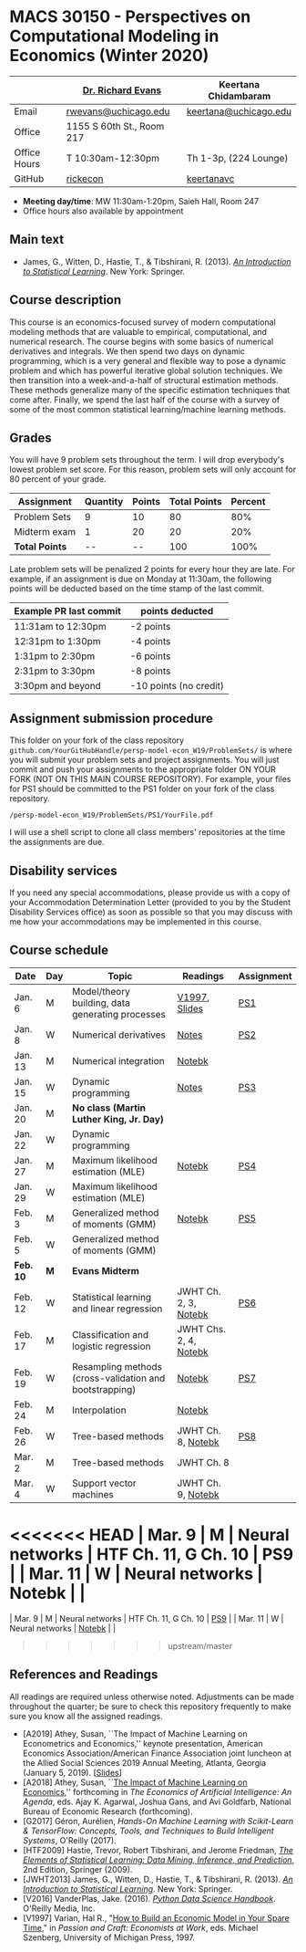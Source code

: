# MACS 30150 - Perspectives on Computational Modeling in Economics (Winter 2020)

|  | [Dr. Richard Evans](https://sites.google.com/site/rickecon/) | Keertana Chidambaram |
|--------------|----------------------------|--------------------------|
| Email | rwevans@uchicago.edu | keertana@uchicago.edu |
| Office | 1155 S 60th St., Room 217 |     |
| Office Hours | T 10:30am-12:30pm | Th 1-3p, (224 Lounge) |
| GitHub | [rickecon](https://github.com/rickecon) | [keertanavc](https://github.com/keertanavc) |

* **Meeting day/time**: MW 11:30am-1:20pm, Saieh Hall, Room 247
* Office hours also available by appointment

## Main text
* James, G., Witten, D., Hastie, T., & Tibshirani, R. (2013). [*An Introduction to Statistical Learning*](http://link.springer.com.proxy.uchicago.edu/book/10.1007%2F978-1-4614-7138-7). New York: Springer.


## Course description

This course is an economics-focused survey of modern computational modeling methods that are valuable to empirical, computational, and numerical research. The course begins with some basics of numerical derivatives and integrals. We then spend two days on dynamic programming, which is a very general and flexible way to pose a dynamic problem and which has powerful iterative global solution techniques. We then transition into a week-and-a-half of structural estimation methods. These methods generalize many of the specific estimation techniques that come after. Finally, we spend the last half of the course with a survey of some of the most common statistical learning/machine learning methods.

## Grades

You will have 9 problem sets throughout the term. I will drop everybody's lowest problem set score. For this reason, problem sets will only account for 80 percent of your grade.

| Assignment       | Quantity | Points | Total Points | Percent |
|------------------|----------|--------|--------------|---------|
| Problem Sets     | 9        | 10     | 80           | 80%     |
| Midterm exam     | 1        | 20     | 20           | 20%     |
| **Total Points** | --       | --     | 100          | 100%    |

Late problem sets will be penalized 2 points for every hour they are late. For example, if an assignment is due on Monday at 11:30am, the following points will be deducted based on the time stamp of the last commit.

| Example PR last commit | points deducted |
| ---------------------- | --------------- |
| 11:31am to 12:30pm     | -2 points       |
| 12:31pm to 1:30pm      | -4 points       |
| 1:31pm to 2:30pm       | -6 points       |
| 2:31pm to 3:30pm       | -8 points       |
| 3:30pm and beyond      | -10 points (no credit) |

## Assignment submission procedure

This folder on your fork of the class repository `github.com/YourGitHubHandle/persp-model-econ_W19/ProblemSets/` is where you will submit your problem sets and project assignments. You will just commit and push your assignments to the appropriate folder ON YOUR FORK (NOT ON THIS MAIN COURSE REPOSITORY). For example, your files for PS1 should be committed to the PS1 folder on your fork of the class repository.

`/persp-model-econ_W19/ProblemSets/PS1/YourFile.pdf`

I will use a shell script to clone all class members' repositories at the time the assignments are due.

## Disability services

If you need any special accommodations, please provide us with a copy of your Accommodation Determination Letter (provided to you by the Student Disability Services office) as soon as possible so that you may discuss with me how your accommodations may be implemented in this course.

## Course schedule

| Date | Day | Topic | Readings | Assignment |
|------------|-------|---------------------------------------------------------|--------------|------------------------------|
| Jan.  6 | M | Model/theory building, data generating processes | [V1997](http://people.ischool.berkeley.edu/~hal/Papers/how.pdf), [Slides](https://github.com/UC-MACSS/persp-model-econ_W20/blob/master/Slides/PerspModel_Intro.pdf) | [PS1](https://github.com/UC-MACSS/persp-model-econ_W20/blob/master/ProblemSets/PS1/PS1.pdf) |
| Jan.  8 | W | Numerical derivatives | [Notes](https://github.com/UC-MACSS/persp-model-econ_w20/blob/master/Notes/ACME_NumDiff.pdf) | [PS2](https://github.com/UC-MACSS/persp-model-econ_W20/blob/master/ProblemSets/PS2/PS2.pdf) |
| Jan. 13 | M | Numerical integration | [Notebk](https://github.com/UC-MACSS/persp-model-econ_w20/blob/master/Notebooks/NumIntegr/NumIntegr.ipynb) |  |
| Jan. 15 | W | Dynamic programming   | [Notes](https://github.com/UC-MACSS/persp-model-econ_W20/blob/master/Notes/DynProg_Evans.pdf) | [PS3](https://github.com/UC-MACSS/persp-model-econ_W20/blob/master/ProblemSets/PS3/PS3.pdf) |
| Jan. 20 | M | **No class (Martin Luther King, Jr. Day)** |  |  |
| Jan. 22 | W | Dynamic programming   | |     |
| Jan. 27 | M | Maximum likelihood estimation (MLE) | [Notebk](https://github.com/UC-MACSS/persp-model-econ_S20/blob/master/Notebooks/MLE/MLest.ipynb) | [PS4](https://github.com/UC-MACSS/persp-model-econ_S20/blob/master/ProblemSets/PS4/PS4.pdf) |
| Jan. 29 | W | Maximum likelihood estimation (MLE) | |  |
| Feb.  3 | M | Generalized method of moments (GMM) | [Notebk](https://github.com/UC-MACSS/persp-model-econ_W20/blob/master/Notebooks/GMM/GMMest.ipynb) | [PS5](https://github.com/UC-MACSS/persp-model-econ_W20/blob/master/ProblemSets/PS5/PS5.pdf) |
| Feb.  5 | W | Generalized method of moments (GMM) |  |  |
| **Feb. 10** | **M** | **Evans Midterm** |  |  |
| Feb. 12 | W | Statistical learning and linear regression | JWHT Ch. 2, 3, [Notebk](https://github.com/UC-MACSS/persp-model-econ_W20/blob/master/Notebooks/LinRegress/LinRegress.ipynb) | [PS6](https://github.com/UC-MACSS/persp-model-econ_W20/blob/master/ProblemSets/PS6/PS6.pdf) |
| Feb. 17 | M | Classification and logistic regression | JWHT Chs. 2, 4, [Notebk](https://github.com/UC-MACSS/persp-model-econ_W20/blob/master/Notebooks/Classification/LogitKNN.ipynb) |  |
| Feb. 19 | W | Resampling methods (cross-validation and bootstrapping) | [Notebk](https://github.com/UC-MACSS/persp-model-econ_W20/blob/master/Notebooks/Resampling/Resampling.ipynb) | [PS7](https://github.com/UC-MACSS/persp-model-econ_W20/blob/master/ProblemSets/PS7/PS7.pdf) |
| Feb. 24 | M | Interpolation | [Notebk](https://github.com/UC-MACSS/persp-model-econ_W20/blob/master/Notebooks/Interp/Interp.ipynb) |  |
| Feb. 26 | W | Tree-based methods | JWHT Ch. 8, [Notebk](https://github.com/UC-MACSS/persp-model-econ_W20/blob/master/Notebooks/Trees/Trees.ipynb) | [PS8](https://github.com/UC-MACSS/persp-model-econ_W20/blob/master/ProblemSets/PS8/PS8.pdf) |
| Mar.  2 | M | Tree-based methods | JWHT Ch. 8 |  |
| Mar.  4 | W | Support vector machines | JWHT Ch. 9, [Notebk](https://github.com/UC-MACSS/persp-model-econ_W20/blob/master/Notebooks/SVM/SVM.ipynb) |  |
<<<<<<< HEAD
| Mar.  9 | M | Neural networks | HTF Ch. 11, G Ch. 10 | PS9 |
| Mar. 11 | W | Neural networks  | Notebk |  |
=======
| Mar.  9 | M | Neural networks | HTF Ch. 11, G Ch. 10 | [PS9](https://github.com/UC-MACSS/persp-model-econ_W20/blob/master/ProblemSets/PS9/data/strongdrink.txt) |
| Mar. 11 | W | Neural networks  | [Notebk](https://github.com/UC-MACSS/persp-model-econ_W20/blob/master/Notebooks/NeuralNet/NeuralNet.ipynb) |  |
>>>>>>> upstream/master

## References and Readings ##

All readings are required unless otherwise noted. Adjustments can be made throughout the quarter; be sure to check this repository frequently to make sure you know all the assigned readings.

* [A2019] Athey, Susan, ``The Impact of Machine Learning on Econometrics and Economics,'' keynote presentation, American Economics Association/American Finance Association joint luncheon at the Allied Social Sciences 2019 Annual Meeting, Atlanta, Georgia (January 5, 2019). [[Slides](https://github.com/UC-MACSS/persp-model-econ_W19/blob/master/Slides/Athey2019_AEAAFAv2.pptx)]
* [A2018] Athey, Susan, ``[The Impact of Machine Learning on Economics](https://www.nber.org/chapters/c14009.pdf),'' forthcoming in *The Economics of Artificial Intelligence: An Agenda*, eds. Ajay K. Agarwal, Joshua Gans, and Avi Goldfarb, National Bureau of Economic Research (forthcoming).
* [G2017] Géron, Aurélien, *Hands-On Machine Learning with Scikit-Learn & TensorFlow: Concepts, Tools, and Techniques to Build Intelligent Systems*, O'Reilly (2017).
* [HTF2009] Hastie, Trevor, Robert Tibshirani, and Jerome Friedman, [*The Elements of Statistical Learning: Data Mining, Inference, and Prediction*](https://web.stanford.edu/~hastie/Papers/ESLII.pdf), 2nd Edition, Springer (2009).
* [JWHT2013] James, G., Witten, D., Hastie, T., & Tibshirani, R. (2013). [*An Introduction to Statistical Learning*](http://link.springer.com.proxy.uchicago.edu/book/10.1007%2F978-1-4614-7138-7). New York: Springer.
* [V2016] VanderPlas, Jake. (2016). [*Python Data Science Handbook*](http://proquestcombo.safaribooksonline.com.proxy.uchicago.edu/book/programming/python/9781491912126). O'Reilly Media, Inc.
* [V1997] Varian, Hal R., "[How to Build an Economic Model in Your Spare Time](http://people.ischool.berkeley.edu/~hal/Papers/how.pdf)," in *Passion and Craft: Economists at Work*, eds. Michael Szenberg, University of Michigan Press, 1997.
